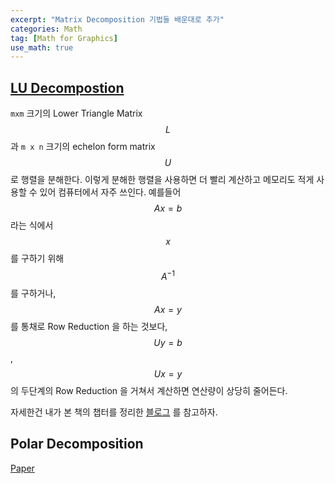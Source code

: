```yaml
---
excerpt: "Matrix Decomposition 기법들 배운대로 추가"
categories: Math
tag: [Math for Graphics]
use_math: true
---
```


## [LU Decompostion](https://en.wikipedia.org/wiki/LU_decomposition#Code_examples)

```mxm``` 크기의 Lower Triangle Matrix $$L$$ 과 ```m x n``` 크기의 echelon form matrix $$U$$ 로 행렬을 분해한다. 이렇게 분해한 행렬을 사용하면 더 빨리 계산하고 메모리도 적게 사용할 수 있어 컴퓨터에서 자주 쓰인다. 예를들어 $$Ax = b$$ 라는 식에서 $$x$$ 를 구하기 위해  $$A^{-1}$$ 를 구하거나, $$Ax = y$$ 를 통채로 Row Reduction 을 하는 것보다, $$Uy = b$$, $$Ux = y$$ 의 두단계의 Row Reduction 을 거쳐서 계산하면 연산량이 상당히 줄어든다. 

자세한건 내가 본 책의 챕터를 정리한 [블로그](https://deep-learning-study.tistory.com/311) 를 참고하자. 


## Polar Decomposition

[Paper](file:///C:/Users/dh045/Desktop/SGA/%EC%9E%90%EB%A3%8C/polar-decomp.pdf)
